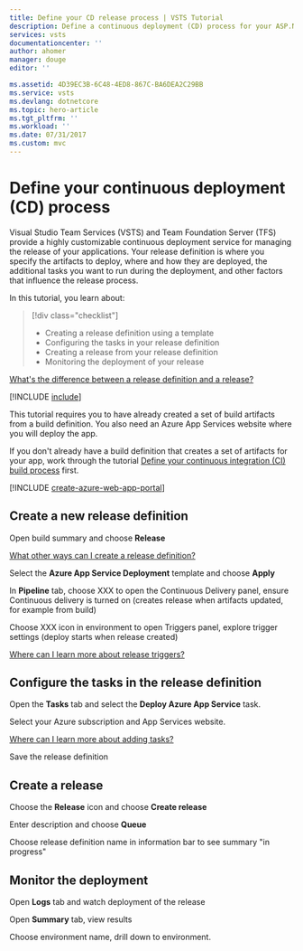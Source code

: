 ```yaml
---
title: Define your CD release process | VSTS Tutorial
description: Define a continuous deployment (CD) process for your ASP.NET Core app using Visual Studio Team Services
services: vsts
documentationcenter: ''
author: ahomer
manager: douge
editor: ''

ms.assetid: 4D39EC3B-6C48-4ED8-867C-BA6DEA2C29BB
ms.service: vsts
ms.devlang: dotnetcore
ms.topic: hero-article
ms.tgt_pltfrm: ''
ms.workload: ''
ms.date: 07/31/2017
ms.custom: mvc
---
```


# Define your continuous deployment (CD) process

Visual Studio Team Services (VSTS) and Team Foundation Server (TFS) provide
a highly customizable continuous deployment service for managing the release
of your applications. Your release definition is where you specify the artifacts
to deploy, where and how they are deployed, the additional tasks you want to run
during the deployment, and other factors that influence the release process.

In this tutorial, you learn about:

> [!div class="checklist"]
> * Creating a release definition using a template
> * Configuring the tasks in your release definition
> * Creating a release from your release definition
> * Monitoring the deployment of your release

[What's the difference between a release definition and a release?](../concepts/releases/index.md)

[!INCLUDE [include](_shared/build-prerequisites.md)]

This tutorial requires you to have already created a set of build artifacts
from a build definition. You also need an Azure App Services website where you will
deploy the app.

If you don't already have a build definition that creates a set of artifacts for your app,
work through the tutorial [Define your continuous integration (CI) build process](define-ci-build-process.md) first.

[!INCLUDE [create-azure-web-app-portal](../apps/_shared/create-azure-web-app-portal.md)]

## Create a new release definition

Open build summary and choose **Release**

[What other ways can I create a release definition?](../actions/work-with-release-definitions.md)

Select the **Azure App Service Deployment** template and choose **Apply**

In **Pipeline** tab, choose XXX to open the Continuous Delivery panel, ensure Continuous delivery is turned on (creates release when artifacts updated, for example from build)

Choose XXX icon in environment to open Triggers panel, explore trigger settings (deploy starts when release created)

[Where can I learn more about release triggers?](../concepts/definitions/release/triggers.md)

## Configure the tasks in the release definition

Open the **Tasks** tab and select the **Deploy Azure App Service** task. 

Select your Azure subscription and App Services website.

[Where can I learn more about adding tasks?](../actions/work-with-release-definitions.md#define-processes)

Save the release definition

## Create a release

Choose the **Release** icon and choose **Create release**

Enter description and choose **Queue**

Choose release definition name in information bar to see summary "in progress"

## Monitor the deployment

Open **Logs** tab and watch deployment of the release

Open **Summary** tab, view results

Choose environment name, drill down to environment.
